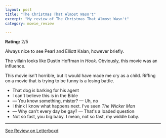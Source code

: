 ```yaml
---
layout: post
title: "The Christmas That Almost Wasn't"
excerpt: "My review of The Christmas That Almost Wasn't"
category: movie_review

---
```


**Rating:** 2/5

Always nice to see Pearl and Elliott Kalan, however briefly.

The villain looks like Dustin Hoffman in <i>Hook</i>. Obviously, this movie was an influence.

This movie isn't horrible, but it would have made me cry as a child. Riffing on a movie that is trying to be funny is a losing battle.

* That dog is barking for his agent
* I can't believe this is in the Bible
* — You know something, mister? — Uh, no
* I think I know what happens next. I've seen <i>The Wicker Man</i>
* — Why can't every day be gay? — That's a loaded question
* Not so fast, you big baby. I mean, not so fast, my widdle baby.

<hr>

[See Review on Letterboxd](https://boxd.it/6tXuOn)
